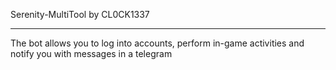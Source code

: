 Serenity-MultiTool by CL0CK1337
_______________________________
The bot allows you to log into accounts, 
perform in-game activities and 
notify you with messages in a telegram
